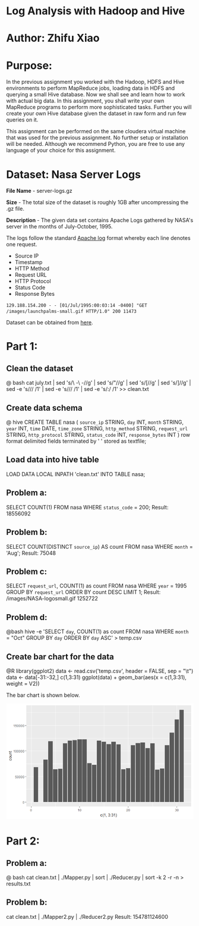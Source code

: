 # Log Analysis with Hadoop and Hive
# Author: Zhifu Xiao

# Purpose: 

In the previous assignment you worked with the Hadoop, HDFS and Hive environments to perform MapReduce jobs, loading data in HDFS and querying a small Hive database. Now we shall see and learn how to work with actual big data. In this assignment, you shall write your own MapReduce programs to perform more sophisticated tasks. Further you will create your own Hive database given the dataset in raw form and run few queries on it.

This assignment can be performed on the same cloudera virtual machine that was used for the previous assignment. No further setup or installation will be needed. Although we recommend Python, you are free to use any language of your choice for this assignment.

# Dataset: Nasa Server Logs

**File Name** - server-logs.gz

**Size** - The total size of the dataset is roughly 1GB after uncompressing the .gz file. 

**Description** - The given data set contains Apache Logs gathered by NASA's server in the months of July-October, 1995.

The logs follow the standard [Apache log](https://httpd.apache.org/docs/2.4/logs.html#accesslog) format whereby each line denotes one request.

- Source IP 
- Timestamp 
- HTTP Method
- Request URL
- HTTP Protocol
- Status Code 
- Response Bytes

```
129.188.154.200 - - [01/Jul/1995:00:03:14 -0400] "GET /images/launchpalms-small.gif HTTP/1.0" 200 11473
```

Dataset can be obtained from [here](https://drive.google.com/open?id=0B6qnKGQsJnFfWG02N2loUVluck0).

# Part 1:

## Clean the dataset
@ bash
cat july.txt | sed 's/\ \-\ \-//g' | sed 's/"//g' | sed 's/\[//g' | sed 's/\]//g' | sed -e 's/\// /1' | sed -e 's/\// /1' | sed -e 's/\:/ /1' >> clean.txt

## Create data schema
@ hive
CREATE TABLE nasa (
    `source_ip` STRING,
    `day` INT,
    `month` STRING,
    `year` INT,
    `time` DATE,
    `time_zone` STRING,
    `http_method` STRING,
    `request_url` STRING,
    `http_protocol` STRING,
    `status_code` INT,
    `response_bytes` INT
    ) row format delimited fields terminated by ' ' stored as textfile;

## Load data into hive table
LOAD DATA LOCAL INPATH 'clean.txt' INTO TABLE nasa;

## Problem a:
SELECT COUNT(1) FROM nasa WHERE `status_code` = 200;
Result: 18556092

## Problem b:
SELECT COUNT(DISTINCT `source_ip`) AS count FROM nasa WHERE `month` = 'Aug';
Result: 75048

## Problem c:
SELECT `request_url`, COUNT(1) as count FROM nasa WHERE `year` = 1995 GROUP BY `request_url` ORDER BY count DESC LIMIT 1;
Result: /images/NASA-logosmall.gif	1252722

## Problem d:
@bash
hive -e 'SELECT `day`, COUNT(1) as count FROM nasa WHERE `month` = "Oct" GROUP BY `day` ORDER BY `day` ASC' > temp.csv

## Create bar chart for the data
@R
library(ggplot2)
data <- read.csv('temp.csv', header = FALSE, sep = "\t")
data <- data[-31:-32,]
c(1,3:31)
ggplot(data) + 
  geom_bar(aes(x = c(1,3:31), weight = V2))
  
The bar chart is shown below. 

![bar](plot.png)

# Part 2:

## Problem a:
@ bash
cat clean.txt | ./Mapper.py | sort | ./Reducer.py | sort -k 2 -r -n > results.txt

## Problem b:
cat clean.txt | ./Mapper2.py | ./Reducer2.py
Result: 154781124600
